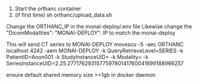 1. Start the orthanc container
2. (if first time) sh orthanc/upload_data.sh



Change the ORTHANC_IP in the monai-deploy/.env file
Likewise change the  "DicomModalities": "MONAI-DEPLOY": IP to match the monai-deploy


This will send CT series to MONAI-DEPLOY
movescu -S  -aec ORTHANC localhost 4242 -aem MONAI-DEPLOY  -k QueryRetrieveLevel=SERIES -k PatientID=Anon001 -k StudyInstanceUID= -k Modality= -k SeriesInstanceUID=2.25.277176293157759780141760041699188966257

ensure default shared memory size >=1gb in docker daemon
